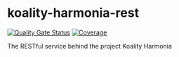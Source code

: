 # koality-harmonia-rest
[![Quality Gate Status](https://sonarcloud.io/api/project_badges/measure?project=Kairn_koality-harmonia-rest&metric=alert_status)](https://sonarcloud.io/dashboard?id=Kairn_koality-harmonia-rest)
[![Coverage](https://sonarcloud.io/api/project_badges/measure?project=Kairn_koality-harmonia-rest&metric=coverage)](https://sonarcloud.io/dashboard?id=Kairn_koality-harmonia-rest)  

The RESTful service behind the project Koality Harmonia
